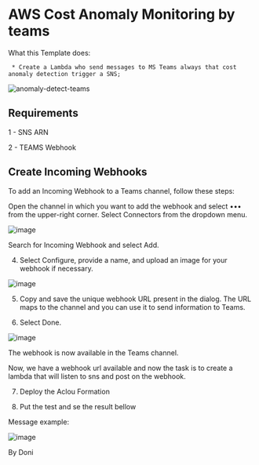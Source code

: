 # AWS Cost Anomaly Monitoring by teams


What this Template does:

     * Create a Lambda who send messages to MS Teams always that cost anomaly detection trigger a SNS;


![anomaly-detect-teams](https://github.com/user-attachments/assets/1507f75a-6bcf-40ba-999b-d873886b412e)


## Requirements

1 - SNS ARN

2 - TEAMS Webhook


## Create Incoming Webhooks
To add an Incoming Webhook to a Teams channel, follow these steps:

Open the channel in which you want to add the webhook and select ••• from the upper-right corner.
Select Connectors from the dropdown menu.

![image](https://github.com/user-attachments/assets/62ff47a4-2b2b-4568-b293-7f42e358da33)

 Search for Incoming Webhook and select Add.

4. Select Configure, provide a name, and upload an image for your webhook if necessary.

![image](https://github.com/user-attachments/assets/0cb22c5b-fb5f-4464-855e-368cf264604b)


5. Copy and save the unique webhook URL present in the dialog. The URL maps to the channel and you can use it to send information to Teams.

6. Select Done.

![image](https://github.com/user-attachments/assets/2677c20d-a8bc-47ed-8600-c505def309e8)

The webhook is now available in the Teams channel.

Now, we have a webhook url available and now the task is to create a lambda that will listen to sns and post on the webhook.

7. Deploy the Aclou Formation

8. Put the test and se the result bellow

Message example:

![image](https://github.com/user-attachments/assets/25dbed43-da40-4ec4-ac64-75cc512a362e)


By Doni
